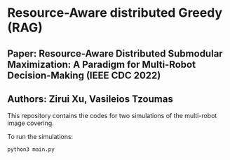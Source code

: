 # Resource-Aware distributed Greedy (RAG)

## Paper: Resource-Aware Distributed Submodular Maximization: A Paradigm for Multi-Robot Decision-Making (IEEE CDC 2022)

## Authors: Zirui Xu, Vasileios Tzoumas

This repository contains the codes for two simulations of the multi-robot image covering.

To run the simulations:

    python3 main.py
